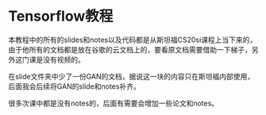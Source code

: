 # Tensorflow教程

本教程中的所有的slides和notes以及代码都是从斯坦福CS20si课程上当下来的，由于他所有的文档都是放在谷歌的云文档上的，要看原文档需要借助一下梯子，另外这门课是没有视频的。

在slide文件夹中少了一份GAN的文档，据说这一块的内容只在斯坦福内部使用，后面我会后续将GAN的slide和notes补齐。

很多次课中都是没有notes的，后面有需要会增加一些论文和notes。